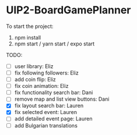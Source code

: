 # UIP2-BoardGamePlanner

To start the project:
1. npm install
2. npm start / yarn start / expo start

TODO:

- [ ] user library: Eliz
- [ ] fix following followers: Eliz
- [ ] add coin flip: Eliz
- [ ] fix coin animation: Eliz
- [ ] fix functionality search bar: Dani
- [ ] remove map and list view buttons: Dani
- [x] fix layout search bar: Lauren
- [x] fix selected event: Lauren
- [ ] add detailed event page: Lauren
- [ ] add Bulgarian translations
